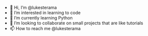 - 👋 Hi, I’m @lukesterama
- 👀 I’m interested in learning to code
- 🌱 I’m currently learning Python
- 💞️ I’m looking to collaborate on small projects that are like tutorials
- 📫 How to reach me @lukesterama

<!---
lukesterama/lukesterama is a ✨ special ✨ repository because its `README.md` (this file) appears on your GitHub profile.
You can click the Preview link to take a look at your changes.
--->
